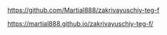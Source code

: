 https://github.com/Martial888/zakrivayuschiy-teg-f

https://martial888.github.io/zakrivayuschiy-teg-f/